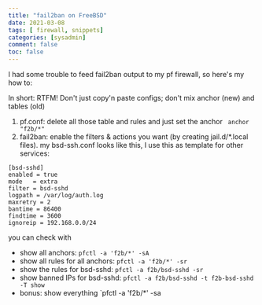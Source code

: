 ```yaml
---
title: "fail2ban on FreeBSD"
date: 2021-03-08
tags: [ firewall, snippets]
categories: [sysadmin]
comment: false
toc: false
---
```


I had some trouble to feed fail2ban output to my pf firewall, so here's my how to:

In short: RTFM! Don't just copy'n paste configs; don't mix anchor (new) and tables (old)

1. pf.conf: delete all those <fail2ban> table and rules and just set the anchor `
anchor "f2b/*"`
2. fail2ban: enable the filters & actions you want (by creating jail.d/\*.local files). my bsd-ssh.conf looks like this, I use this as template for other services:
```
[bsd-sshd]
enabled = true
mode   = extra
filter = bsd-sshd
logpath = /var/log/auth.log
maxretry = 2
bantime = 86400
findtime = 3600
ignoreip = 192.168.0.0/24
```

you can check with
* show all anchors: `pfctl -a 'f2b/*' -sA`
* show all rules for all anchors: `pfctl -a 'f2b/*' -sr`
* show the rules for bsd-sshd: `pfctl -a f2b/bsd-sshd -sr`
* show banned IPs for bsd-sshd: `pfctl -a f2b/bsd-sshd -t f2b-bsd-sshd -T show`
* bonus: show everything `pfctl -a 'f2b/*' -sa
